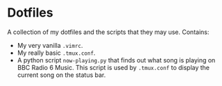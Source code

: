 # Dotfiles
A collection of my dotfiles and the scripts that they may use. Contains:
- My very vanilla `.vimrc`.
- My really basic `.tmux.conf`.
- A python script `now-playing.py` that finds out what song is playing on BBC Radio 6 Music. This script is used by `.tmux.conf` to display the current song on the status bar.

